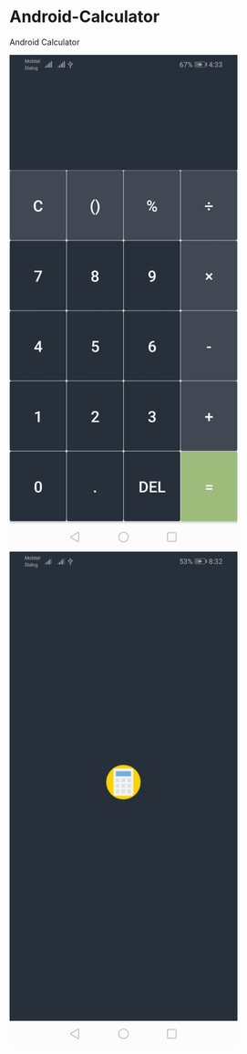 # Android-Calculator
Android Calculator 

<p float="left">
  <img src="/imges/a.jpg" width="400" />
  <img src="./imges/b.jpg" width="400" /> 
 
</p>

